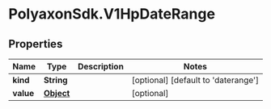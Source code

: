 # PolyaxonSdk.V1HpDateRange

## Properties

Name | Type | Description | Notes
------------ | ------------- | ------------- | -------------
**kind** | **String** |  | [optional] [default to &#39;daterange&#39;]
**value** | [**Object**](.md) |  | [optional] 


